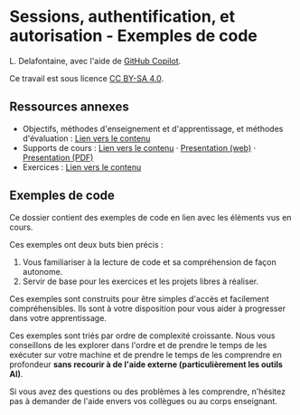# Sessions, authentification, et autorisation - Exemples de code

L. Delafontaine, avec l'aide de
[GitHub Copilot](https://github.com/features/copilot).

Ce travail est sous licence [CC BY-SA 4.0][licence].

## Ressources annexes

- Objectifs, méthodes d'enseignement et d'apprentissage, et méthodes
  d'évaluation : [Lien vers le contenu](..)
- Supports de cours : [Lien vers le contenu](../01-supports-de-cours/README.md)
  ·
  [Presentation (web)](https://heig-vd-progserv-course.github.io/heig-vd-progserv2-course/03.01-deploiement/01-supports-de-cours/index.html)
  ·
  [Presentation (PDF)](https://heig-vd-progserv-course.github.io/heig-vd-progserv2-course/03.01-deploiement/01-supports-de-cours/03.01-deploiement-presentation.pdf)
- Exercices : [Lien vers le contenu](../03-exercices/README.md)

## Exemples de code

Ce dossier contient des exemples de code en lien avec les éléments vus en cours.

Ces exemples ont deux buts bien précis :

1. Vous familiariser à la lecture de code et sa compréhension de façon autonome.
2. Servir de base pour les exercices et les projets libres à réaliser.

Ces exemples sont construits pour être simples d'accès et facilement
compréhensibles. Ils sont à votre disposition pour vous aider à progresser dans
votre apprentissage.

Ces exemples sont triés par ordre de complexité croissante. Nous vous
conseillons de les explorer dans l'ordre et de prendre le temps de les exécuter
sur votre machine et de prendre le temps de les comprendre en profondeur **sans
recourir à de l'aide externe (particulièrement les outils AI)**.

Si vous avez des questions ou des problèmes à les comprendre, n'hésitez pas à
demander de l'aide envers vos collègues ou au corps enseignant.

[licence]:
	https://github.com/heig-vd-progserv-course/heig-vd-progserv2-course/blob/main/LICENSE.md
